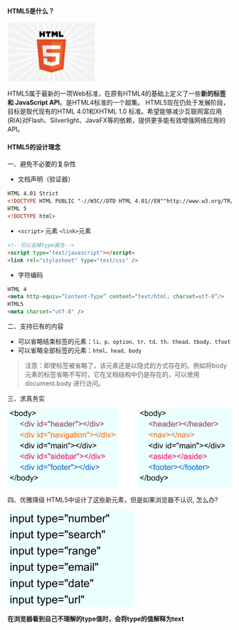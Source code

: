 #### HTML5是什么？

![HTML5](images/03.png)

HTML5属于最新的一项Web标准，在原有HTML4的基础上定义了一些**新的标签和 JavaScript API**。是HTML4标准的一个超集。
HTML5现在仍处于发展阶段，目标是取代现有的HTML 4.01和XHTML 1.0 标准。希望能够减少互联网富应用(RIA)对Flash、Silverlight、JavaFX等的依赖，提供更多能有效增强网络应用的API。

#### HTML5的设计理念

一、避免不必要的复杂性

+ 文档声明（验证器）

```html
HTML 4.01 Strict
<!DOCTYPE HTML PUBLIC "-//W3C//DTD HTML 4.01//EN""http://www.w3.org/TR/html4/strict.dtd">
HTML 5
<!DOCTYPE html>
```

+ `<script>` 元素 `<link>`元素

```html
<!--可以去掉type属性-->
<script type="text/javascript"></script>
<link rel="stylesheet" type="text/css" />
```

+ 字符编码

```html
HTML 4
<meta http-equiv=“Content-Type” content=“text/html; charset=utf-8”/>
HTML5
<meta charset="utf-8" />
```

二、支持已有的内容

- 可以省略结束标签的元素：`li、p、option、tr、td、th、thead、tbody、tfoot`
- 可以省略全部标签的元素：`html、head、body` 

> 注意：即使标签被省略了，该元素还是以隐式的方式存在的。例如将body元素的标签省略不写时，它在文档结构中仍是存在的，可以使用 document.body 进行访问。

三、求真务实

![](images/04.png)

四、优雅降级
HTML5中设计了这些新元素，但是如果浏览器不认识, 怎么办?

![](images/05.png)

**在浏览器看到自己不理解的type值时，会将type的值解释为text**

